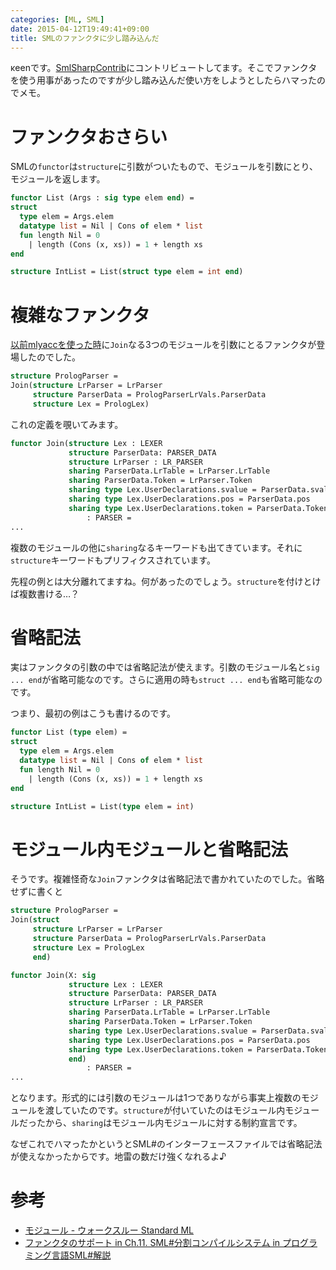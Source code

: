 ```yaml
---
categories: [ML, SML]
date: 2015-04-12T19:49:41+09:00
title: SMLのファンクタに少し踏み込んだ
---
```

κeenです。[SmlSharpContrib](https://github.com/bleis-tift/SmlSharpContrib)にコントリビュートしてます。そこでファンクタを使う用事があったのですが少し踏み込んだ使い方をしようとしたらハマったのでメモ。
<!--more-->
# ファンクタおさらい
SMLの`functor`は`structure`に引数がついたもので、モジュールを引数にとり、モジュールを返します。

```sml
functor List (Args : sig type elem end) =
struct
  type elem = Args.elem
  datatype list = Nil | Cons of elem * list
  fun length Nil = 0
    | length (Cons (x, xs)) = 1 + length xs
end

structure IntList = List(struct type elem = int end)
```

# 複雑なファンクタ
[以前mlyaccを使った時](blog/2015/01/31/mlyaccwotsukattemitehamattatokoro/)に`Join`なる3つのモジュールを引数にとるファンクタが登場したのでした。

```sml
structure PrologParser =
Join(structure LrParser = LrParser
     structure ParserData = PrologParserLrVals.ParserData
     structure Lex = PrologLex)
```

これの定義を覗いてみます。

```sml
functor Join(structure Lex : LEXER
             structure ParserData: PARSER_DATA
             structure LrParser : LR_PARSER
             sharing ParserData.LrTable = LrParser.LrTable
             sharing ParserData.Token = LrParser.Token
             sharing type Lex.UserDeclarations.svalue = ParserData.svalue
             sharing type Lex.UserDeclarations.pos = ParserData.pos
             sharing type Lex.UserDeclarations.token = ParserData.Token.token)
                 : PARSER =
...
```

複数のモジュールの他に`sharing`なるキーワードも出てきています。それに`structure`キーワードもプリフィクスされています。

先程の例とは大分離れてますね。何があったのでしょう。`structure`を付けとけば複数書ける…？

# 省略記法
実はファンクタの引数の中では省略記法が使えます。引数のモジュール名と`sig ... end`が省略可能なのです。さらに適用の時も`struct ... end`も省略可能なのです。

つまり、最初の例はこうも書けるのです。

```sml
functor List (type elem) =
struct
  type elem = Args.elem
  datatype list = Nil | Cons of elem * list
  fun length Nil = 0
    | length (Cons (x, xs)) = 1 + length xs
end

structure IntList = List(type elem = int)
```

# モジュール内モジュールと省略記法
そうです。複雑怪奇な`Join`ファンクタは省略記法で書かれていたのでした。省略せずに書くと

```sml
structure PrologParser =
Join(struct
     structure LrParser = LrParser
     structure ParserData = PrologParserLrVals.ParserData
     structure Lex = PrologLex
     end)
```

```sml
functor Join(X: sig
             structure Lex : LEXER
             structure ParserData: PARSER_DATA
             structure LrParser : LR_PARSER
             sharing ParserData.LrTable = LrParser.LrTable
             sharing ParserData.Token = LrParser.Token
             sharing type Lex.UserDeclarations.svalue = ParserData.svalue
             sharing type Lex.UserDeclarations.pos = ParserData.pos
             sharing type Lex.UserDeclarations.token = ParserData.Token.token
             end)
                 : PARSER =
...
```

となります。形式的には引数のモジュールは1つでありながら事実上複数のモジュールを渡していたのです。`structure`が付いていたのはモジュール内モジュールだったから、`sharing`はモジュール内モジュールに対する制約宣言です。

なぜこれでハマったかというとSML#のインターフェースファイルでは省略記法が使えなかったからです。地雷の数だけ強くなれるよ♪

# 参考

* [モジュール - ウォークスルー Standard ML](http://walk.wgag.net/sml/module.html)
* [ファンクタのサポート in Ch.11. SML#分割コンパイルシステム in プログラミング言語SML#解説](http://www.pllab.riec.tohoku.ac.jp/smlsharp/docs/2.0/ja/Ch11.S6.xhtml)
